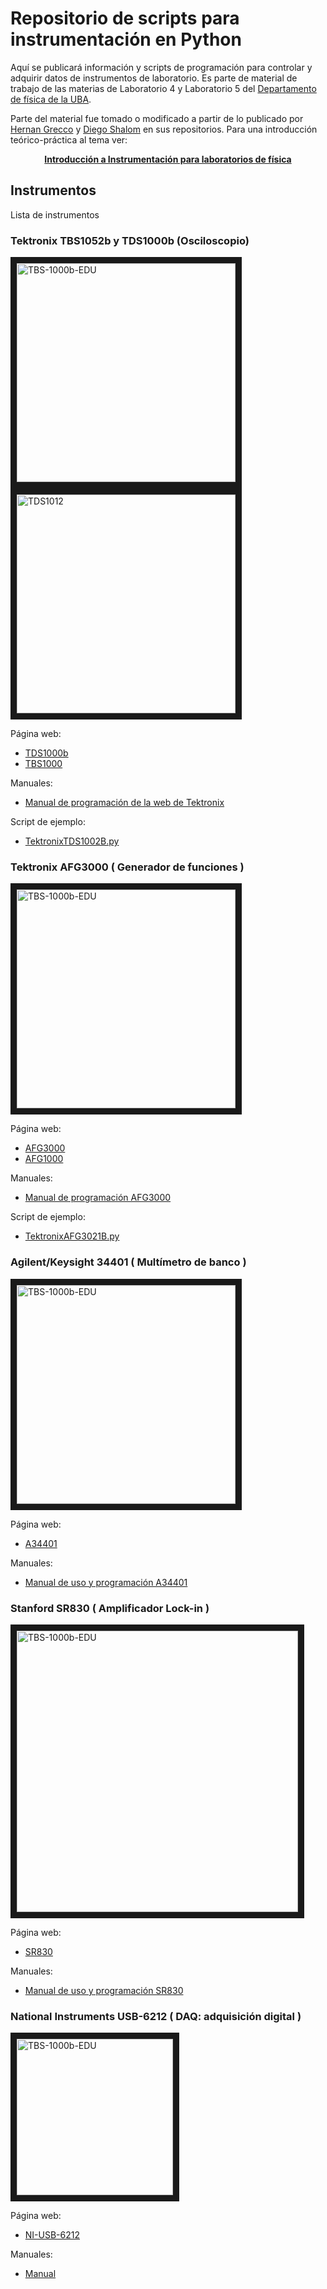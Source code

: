 # Repositorio de scripts para instrumentación en Python

Aquí se publicará información y scripts de programación para controlar y adquirir datos de instrumentos de laboratorio. Es parte de material de trabajo de las materias de Laboratorio 4 y Laboratorio 5 del [Departamento de física de la UBA](https://www.df.uba.ar/es/docentes/paginas-de-materias/).

Parte del material fue tomado o modificado a partir de lo publicado por [Hernan Grecco](https://github.com/hgrecco/labosdf) y [Diego Shalom](https://github.com/diegoshalom/labosdf) en sus repositorios.
Para una introducción teórico-práctica al tema ver:

<center>
<strong>
<a href="https://marceluda.github.io/python-para-fisicos/tuto/labo2/05_instrumentacion/"  >Introducción a Instrumentación para laboratorios de física</a>
</strong>
</center>



## Instrumentos

Lista de instrumentos

### Tektronix TBS1052b y TDS1000b (Osciloscopio)

<img src="imgs/TBS-1000b-EDU.png" alt="TBS-1000b-EDU" width="350" border="10" /> <img src="imgs/TDS1012.png" alt="TDS1012" width="350" border="10" />


Página web:
  - [TDS1000b](https://www.tek.com/datasheet/tds1000b-series-digital-storage-oscilloscopes-datasheet)
  - [TBS1000](https://www.tek.com/oscilloscope/tbs1000-digital-storage-oscilloscope)

Manuales:
  - [Manual de programación de la web de Tektronix](https://download.tek.com/manual/TBS1000-B-EDU-TDS2000-B-C-TDS1000-B-C-EDU-TDS200-TPS2000-Programmer_EN-US-RevA.pdf)

Script de ejemplo:
  - [TektronixTDS1002B.py](TektronixTDS1002B.py)

### Tektronix AFG3000 ( Generador de funciones )

<img src="imgs/AFG3000_series.png" alt="TBS-1000b-EDU" width="350" border="10" />

Página web:
  - [AFG3000](https://www.tek.com/datasheet/afg3000-series)
  - [AFG1000](https://www.tek.com/arbitrary-function-generator/afg1000-arbitrary-function-generator)

Manuales:
  - [Manual de programación AFG3000](https://download.tek.com/manual/AFG3000-Series-Arbitrary-Function-Generator-Programmer-EN.pdf)


Script de ejemplo:
- [TektronixAFG3021B.py](TektronixAFG3021B.py)


### Agilent/Keysight 34401 ( Multímetro de banco )

<img src="imgs/Agilent_30401.png" alt="TBS-1000b-EDU" width="350" border="10" />

Página web:
  - [A34401](https://www.keysight.com/zz/en/product/34401A/digital-multimeter-6-digit.html)

Manuales:
  - [Manual de uso y programación A34401](https://www.keysight.com/zz/en/assets/9018-01063/user-manuals/9018-01063.pdf)


### Stanford SR830 ( Amplificador Lock-in )

<img src="imgs/SR830.png" alt="TBS-1000b-EDU" width="450" border="10" />

Página web:
- [SR830](https://www.thinksrs.com/products/sr810830.htm)

Manuales:
- [Manual de uso y programación SR830](https://www.thinksrs.com/downloads/pdfs/manuals/SR830m.pdf)


### National Instruments USB-6212 ( DAQ: adquisición digital )

<img src="imgs/NI-6212.png" alt="TBS-1000b-EDU" width="250" border="10" />

Página web:
- [NI-USB-6212](https://www.ni.com/es-cr/support/model.usb-6212.html)

Manuales:
- [Manual](https://www.ni.com/pdf/manuals/371931f.pdf)
